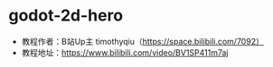 # godot-2d-hero


- 教程作者：B站Up主 timothyqiu（https://space.bilibili.com/7092）
- 教程地址：https://www.bilibili.com/video/BV1SP411m7aj

